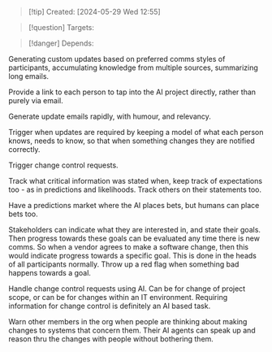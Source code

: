 
>[!tip] Created: [2024-05-29 Wed 12:55]

>[!question] Targets: 

>[!danger] Depends: 

Generating custom updates based on preferred comms styles of participants, accumulating knowledge from multiple sources, summarizing long emails.

Provide a link to each person to tap into the AI project directly, rather than purely via email.

Generate update emails rapidly, with humour, and relevancy.

Trigger when updates are required by keeping a model of what each person knows, needs to know, so that when something changes they are notified correctly.

Trigger change control requests.

Track what critical information was stated when, keep track of expectations too - as in predictions and likelihoods.  Track others on their statements too.

Have a predictions market where the AI places bets, but humans can place bets too.

Stakeholders can indicate what they are interested in, and state their goals.  Then progress towards these goals can be evaluated any time there is new comms.  So when a vendor agrees to make a software change, then this would indicate progress towards a specific goal.  This is done in the heads of all participants normally.  Throw up a red flag when something bad happens towards a goal.

Handle change control requests using AI.  Can be for change of project scope, or can be for changes within an IT environment.  Requiring information for change control is definitely an AI based task.

Warn other members in the org when people are thinking about making changes to systems that concern them.  Their AI agents can speak up and reason thru the changes with people without bothering them.